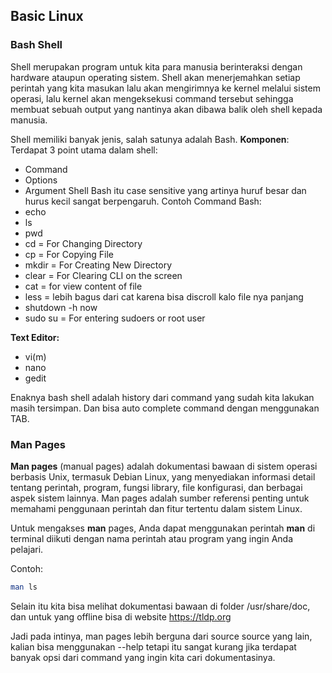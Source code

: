 ## Basic Linux
### Bash Shell
Shell merupakan program untuk kita para manusia berinteraksi dengan hardware ataupun operating sistem. Shell akan menerjemahkan setiap perintah yang kita masukan lalu akan mengirimnya ke kernel melalui sistem operasi, lalu kernel akan mengeksekusi command tersebut sehingga membuat sebuah output yang nantinya akan dibawa balik oleh shell kepada manusia. 

Shell memiliki banyak jenis, salah satunya adalah Bash.
**Komponen**:
Terdapat 3 point utama dalam shell:
- Command
- Options
- Argument
Shell Bash itu case sensitive yang artinya huruf besar dan hurus kecil sangat berpengaruh.
Contoh Command Bash:
- echo
- ls
- pwd
- cd = For Changing Directory
- cp = For Copying File
- mkdir = For Creating New Directory
- clear = For Clearing CLI on the screen
- cat = for view content of file
- less = lebih bagus dari cat karena bisa discroll kalo file nya panjang
- shutdown -h now
- sudo su = For entering sudoers or root user

**Text Editor:**
- vi(m)
- nano
- gedit

Enaknya bash shell adalah history dari command yang sudah kita lakukan masih tersimpan. Dan bisa auto complete command dengan menggunakan TAB.

### Man Pages
**Man pages** (manual pages) adalah dokumentasi bawaan di sistem operasi berbasis Unix, termasuk Debian Linux, yang menyediakan informasi detail tentang perintah, program, fungsi library, file konfigurasi, dan berbagai aspek sistem lainnya. Man pages adalah sumber referensi penting untuk memahami penggunaan perintah dan fitur tertentu dalam sistem Linux.

Untuk mengakses **man** pages, Anda dapat menggunakan perintah **man** di terminal diikuti dengan nama perintah atau program yang ingin Anda pelajari.

Contoh:
```bash
man ls
```
Selain itu kita bisa melihat dokumentasi bawaan di folder /usr/share/doc, dan untuk yang offline bisa di website https://tldp.org

Jadi pada intinya, man pages lebih berguna dari source source yang lain, kalian bisa menggunakan --help tetapi itu sangat kurang jika terdapat banyak opsi dari command yang ingin kita cari dokumentasinya.
